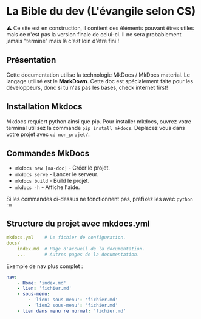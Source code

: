 # La Bible du dev (L'évangile selon CS)

:warning: Ce site est en construction, il contient des éléments pouvant êtres utiles mais ce n'est pas la version finale de celui-ci. Il ne sera probablement jamais "terminé" mais là c'est loin d'être fini !

## Présentation

Cette documentation utilise la technologie MkDocs / MkDocs material. Le langage utilisé est le **MarkDown**. Cette doc est spécialement faite pour les développeurs, donc si tu n'as pas les bases, check internet first!

## Installation Mkdocs

Mkdocs requiert python ainsi que pip.
Pour installer mkdocs, ouvrez votre terminal utilisez la commande `pip install mkdocs`.
Déplacez vous dans votre projet avec `cd mon_projet/`.

## Commandes MkDocs

* `mkdocs new [ma-doc]` - Créer le projet.
* `mkdocs serve` - Lancer le serveur.
* `mkdocs build` - Build le projet.
* `mkdocs -h` - Affiche l'aide.

Si les commandes ci-dessus ne fonctionnent pas, préfixez les avec `python -m`

## Structure du projet avec mkdocs.yml

```yml
mkdocs.yml    # Le fichier de configuration.
docs/
    index.md  # Page d'accueil de la documentation.
    ...       # Autres pages de la documentation.
```


Exemple de nav plus complet :

```yml
nav:
    - Home: 'index.md'
    - lien: 'fichier.md'
    - sous-menu:
        - 'lien1 sous-menu': 'fichier.md'
        - 'lien2 sous-menu': 'fichier.md'
    - lien dans menu re normal: 'fichier.md'
```